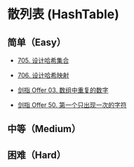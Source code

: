 # 散列表 (HashTable)

## 简单（Easy）

- [705. 设计哈希集合](https://leetcode-cn.com/problems/design-hashset/)
- [706. 设计哈希映射](https://leetcode-cn.com/problems/design-hashmap/)

- [剑指 Offer 03. 数组中重复的数字](https://leetcode-cn.com/problems/shu-zu-zhong-zhong-fu-de-shu-zi-lcof/)
- [剑指 Offer 50. 第一个只出现一次的字符](https://leetcode-cn.com/problems/di-yi-ge-zhi-chu-xian-yi-ci-de-zi-fu-lcof/)

## 中等（Medium）


## 困难（Hard）
